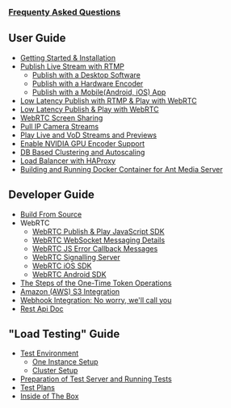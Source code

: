 ### [Frequenty Asked Questions](frequently-asked-questions)

## User Guide
   * [Getting Started & Installation](https://github.com/ant-media/Ant-Media-Server/wiki/Getting-Started)
   * [Publish Live Stream with RTMP](https://github.com/ant-media/Ant-Media-Server/wiki/Publish-Live-Stream-with-RTMP)
     * [Publish with a Desktop Software](https://github.com/ant-media/Ant-Media-Server/wiki/Publish-with-a-Desktop-Software---Open-Broadcaster-Software)
     * [Publish with a Hardware Encoder](https://github.com/ant-media/Ant-Media-Server/wiki/Publish-with-a-Hardware-Encoder---Teradek-Vidiu-Pro)
     * [Publish with a Mobile(Android, iOS) App](https://github.com/ant-media/Ant-Media-Server/wiki/Publish-with-a-Mobile-App-Android)
   * [Low Latency Publish with RTMP & Play with WebRTC](https://github.com/ant-media/Ant-Media-Server/wiki/Publish-with-RTMP-&-Play-with-WebRTC)
   * [Low Latency Publish & Play with WebRTC](https://github.com/ant-media/Ant-Media-Server/wiki/Try-Low-Latency-WebRTC-Live-Streaming)
   * [WebRTC Screen Sharing](https://github.com/ant-media/Ant-Media-Server/wiki/WebRTC-Screen-Sharing)
   * [Pull IP Camera Streams](https://github.com/ant-media/Ant-Media-Server/wiki/Pull-IP-Camera-Streams)
   * [Play Live and VoD Streams and Previews](https://github.com/ant-media/Ant-Media-Server/wiki/Play-Live-and-VoD-Streams-and-Previews)
   * [Enable NVIDIA GPU Encoder Support](https://github.com/ant-media/Ant-Media-Server/wiki/Enable-NVIDIA-GPU-Encoder-Support)
  * [DB Based Clustering and Autoscaling](https://github.com/ant-media/Ant-Media-Server/wiki/DB-Based-Clustering-(available-for-v1.5.1-and-later)-and-Autoscaling)
  * [Load Balancer with HAProxy](https://github.com/ant-media/Ant-Media-Server/wiki/Load-Balancer-with-HAProxy-SSL-Termination)
  * [Building and Running Docker Container for Ant Media Server](https://github.com/ant-media/Ant-Media-Server/wiki/Building-and-Running-Docker-Container-for-Ant-Media-Server)


## Developer Guide
   * [Build From Source](https://github.com/ant-media/Ant-Media-Server/wiki/Build-From-Source)
   * WebRTC
     * [WebRTC Publish & Play JavaScript SDK](https://github.com/ant-media/Ant-Media-Server/wiki/WebRTC-Publish-&-Play-JavaScript-SDK)
     * [WebRTC WebSocket Messaging Details](https://github.com/ant-media/Ant-Media-Server/wiki/WebRTC-WebSocket-Messaging-Details)
     * [WebRTC JS Error Callback Messages](https://github.com/ant-media/Ant-Media-Server/wiki/WebRTC-Error-Callback-Messages)
     * [WebRTC Signalling Server](https://github.com/ant-media/Ant-Media-Server/wiki/WebRTC-Signalling-Server)
     * [WebRTC iOS SDK](https://github.com/ant-media/Ant-Media-Server/wiki/WebRTC-iOS-SDK-Documentation)
     * [WebRTC Android SDK](https://github.com/ant-media/Ant-Media-Server/wiki/Step-by-Step-Guide-to-Build-WebRTC-Native-Android-App)
   * [The Steps of the One-Time Token Operations](https://github.com/ant-media/Ant-Media-Server/wiki/The-Steps-of-One-Time-Token-Operations)
   * [Amazon (AWS) S3 Integration](https://github.com/ant-media/Ant-Media-Server/wiki/Amazon-(AWS)-S3-Integration) 
   * [Webhook Integration: No worry, we'll call you](https://github.com/ant-media/Ant-Media-Server/wiki/Webhook-Integration:-No-worry,-We'll-call-you)
   * [Rest Api Doc](https://antmedia.io/rest/index.html)

## "Load Testing" Guide 
   * [Test Environment](https://github.com/ant-media/Ant-Media-Server/wiki/Test-Environment)
     * [One Instance Setup](https://github.com/ant-media/Ant-Media-Server/wiki/Test-Environment#one-instance-setup)
     * [Cluster Setup](https://github.com/ant-media/Ant-Media-Server/wiki/Test-Environment#cluster-setup)
   * [Preparation of Test Server and Running Tests](https://github.com/ant-media/Ant-Media-Server/wiki/Preparation-of-Test-Server-and-Running-Tests)
   * [Test Plans](https://github.com/ant-media/Ant-Media-Server/wiki/Test-Plans)
   * [Inside of The Box](https://github.com/ant-media/Ant-Media-Server/wiki/Inside-of-The-Box)
